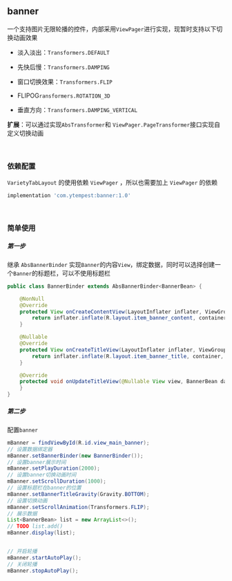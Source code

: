 ## banner

一个支持图片无限轮播的控件，内部采用`ViewPager`进行实现，现暂时支持以下切换动画效果

- 淡入淡出：`Transformers.DEFAULT`

- 先快后慢：`Transformers.DAMPING`

- 窗口切换效果：`Transformers.FLIP`

- FLIPOG`ransformers.ROTATION_3D`

- 垂直方向：`Transformers.DAMPING_VERTICAL`

  

**扩展**：可以通过实现`AbsTransformer`和 `ViewPager.PageTransformer`接口实现自定义切换动画



<br/>

### 依赖配置

`VarietyTabLayout` 的使用依赖 `ViewPager` ，所以也需要加上 `ViewPager` 的依赖

```groovy
implementation 'com.ytempest:banner:1.0'
```



<br/>

### 简单使用

##### 第一步

继承 `AbsBannerBinder` 实现`Banner`的内容`View`，绑定数据，同时可以选择创建一个`Banner`的标题栏，可以不使用标题栏

```java
public class BannerBinder extends AbsBannerBinder<BannerBean> {

    @NonNull
    @Override
    protected View onCreateContentView(LayoutInflater inflater, ViewGroup container, BannerBean data, int position) {
        return inflater.inflate(R.layout.item_banner_content, container, false);
    }

    @Nullable
    @Override
    protected View onCreateTitleView(LayoutInflater inflater, ViewGroup container) {
        return inflater.inflate(R.layout.item_banner_title, container, false);
    }

    @Override
    protected void onUpdateTitleView(@Nullable View view, BannerBean data, int position, int count) {
    }
}
```

##### 第二步

配置`banner`

```java
mBanner = findViewById(R.id.view_main_banner);
// 设置数据绑定器
mBanner.setBannerBinder(new BannerBinder());
// 设置banner展示时间
mBanner.setPlayDuration(2000);
// 设置banner切换动画时间
mBanner.setScrollDuration(1000);
// 设置标题栏在banner的位置
mBanner.setBannerTitleGravity(Gravity.BOTTOM);
// 设置切换动画
mBanner.setScrollAnimation(Transformers.FLIP);
// 展示数据
List<BannerBean> list = new ArrayList<>();
// TODO list.add()
mBanner.display(list);


// 开启轮播
mBanner.startAutoPlay();
// 关闭轮播
mBanner.stopAutoPlay();
```

<br/>

<br/>